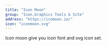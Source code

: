 ```yaml
---
title: "Icon Moon"
group: "Icon,Graphics Tools & Site"
address: "https://icomoon.io/"
icon: "iconmoon.svg"
---
```


Icon moon give you icon font and svg icon set.